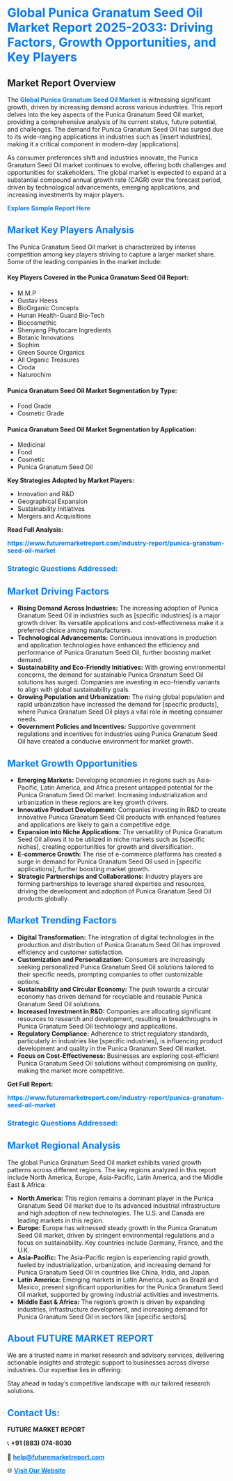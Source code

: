 <h1 style="color: #007BFF;">Global Punica Granatum Seed Oil Market Report 2025-2033: Driving Factors, Growth Opportunities, and Key Players</h1>

<section id="overview">
<h2>Market Report Overview</h2>
<p>The <a href="https://www.futuremarketreport.com/industry-report/punica-granatum-seed-oil-market" style="color: #007BFF; text-decoration: none;"><strong>Global Punica Granatum Seed Oil Market</strong></a> is witnessing significant growth, driven by increasing demand across various industries. This report delves into the key aspects of the Punica Granatum Seed Oil market, providing a comprehensive analysis of its current status, future potential, and challenges. The demand for Punica Granatum Seed Oil has surged due to its wide-ranging applications in industries such as [insert industries], making it a critical component in modern-day [applications].</p>
<p>As consumer preferences shift and industries innovate, the Punica Granatum Seed Oil market continues to evolve, offering both challenges and opportunities for stakeholders. The global market is expected to expand at a substantial compound annual growth rate (CAGR) over the forecast period, driven by technological advancements, emerging applications, and increasing investments by major players.</p>
</section>

<section id="overview">
<p><a href="https://www.futuremarketreport.com/request-sample/reportId=120216" style="color: #007BFF; text-decoration: none;"><strong>Explore Sample Report Here</strong></a></p>
</section>

<section id="key-players">
<h2 style="color: #007BFF;">Market Key Players Analysis</h2>
<p>The Punica Granatum Seed Oil market is characterized by intense competition among key players striving to capture a larger market share. Some of the leading companies in the market include:</p>
<h4>Key Players Covered in the Punica Granatum Seed Oil Report:</h4>
<ul><li>M.M.P</li><li>Gustav Heess</li><li>BioOrganic Concepts</li><li>Hunan Health-Guard Bio-Tech</li><li>Biocosmethic</li><li>Shenyang Phytocare Ingredients</li><li>Botanic Innovations</li><li>Sophim</li><li>Green Source Organics</li><li>All Organic Treasures</li><li>Croda</li><li>Naturochim</li></ul>
<h4>Punica Granatum Seed Oil Market Segmentation by Type:</h4>
<ul><li>Food Grade</li><li>Cosmetic Grade</li></ul>

<h4>Punica Granatum Seed Oil Market Segmentation by Application:</h4>
<ul><li>Medicinal</li><li>Food</li><li>Cosmetic</li><li>Punica Granatum Seed Oil</li></ul>
<p><strong>Key Strategies Adopted by Market Players:</strong></p>
<ul>
<li>Innovation and R&D</li>
<li>Geographical Expansion</li>
<li>Sustainability Initiatives</li>
<li>Mergers and Acquisitions</li>
</ul>
</section>

<section>
<p><strong>Read Full Analysis: </strong></p><a href="https://www.futuremarketreport.com/industry-report/punica-granatum-seed-oil-market" style="color: #007BFF; text-decoration: none;"><strong>https://www.futuremarketreport.com/industry-report/punica-granatum-seed-oil-market</strong></a>
<h3 style="color: #007BFF;">Strategic Questions Addressed:</h3>
</section>

<section id="driving-factors">
<h2 style="color: #007BFF;">Market Driving Factors</h2>
<ul>
<li><strong>Rising Demand Across Industries:</strong> The increasing adoption of Punica Granatum Seed Oil in industries such as [specific industries] is a major growth driver. Its versatile applications and cost-effectiveness make it a preferred choice among manufacturers.</li>
<li><strong>Technological Advancements:</strong> Continuous innovations in production and application technologies have enhanced the efficiency and performance of Punica Granatum Seed Oil, further boosting market demand.</li>
<li><strong>Sustainability and Eco-Friendly Initiatives:</strong> With growing environmental concerns, the demand for sustainable Punica Granatum Seed Oil solutions has surged. Companies are investing in eco-friendly variants to align with global sustainability goals.</li>
<li><strong>Growing Population and Urbanization:</strong> The rising global population and rapid urbanization have increased the demand for [specific products], where Punica Granatum Seed Oil plays a vital role in meeting consumer needs.</li>
<li><strong>Government Policies and Incentives:</strong> Supportive government regulations and incentives for industries using Punica Granatum Seed Oil have created a conducive environment for market growth.</li>
</ul>
</section>

<section id="growth-opportunities">
<h2 style="color: #007BFF;">Market Growth Opportunities</h2>
<ul>
<li><strong>Emerging Markets:</strong> Developing economies in regions such as Asia-Pacific, Latin America, and Africa present untapped potential for the Punica Granatum Seed Oil market. Increasing industrialization and urbanization in these regions are key growth drivers.</li>
<li><strong>Innovative Product Development:</strong> Companies investing in R&D to create innovative Punica Granatum Seed Oil products with enhanced features and applications are likely to gain a competitive edge.</li>
<li><strong>Expansion into Niche Applications:</strong> The versatility of Punica Granatum Seed Oil allows it to be utilized in niche markets such as [specific niches], creating opportunities for growth and diversification.</li>
<li><strong>E-commerce Growth:</strong> The rise of e-commerce platforms has created a surge in demand for Punica Granatum Seed Oil used in [specific applications], further boosting market growth.</li>
<li><strong>Strategic Partnerships and Collaborations:</strong> Industry players are forming partnerships to leverage shared expertise and resources, driving the development and adoption of Punica Granatum Seed Oil products globally.</li>
</ul>
</section>

<section id="trending-factors">
<h2 style="color: #007BFF;">Market Trending Factors</h2>
<ul>
<li><strong>Digital Transformation:</strong> The integration of digital technologies in the production and distribution of Punica Granatum Seed Oil has improved efficiency and customer satisfaction.</li>
<li><strong>Customization and Personalization:</strong> Consumers are increasingly seeking personalized Punica Granatum Seed Oil solutions tailored to their specific needs, prompting companies to offer customizable options.</li>
<li><strong>Sustainability and Circular Economy:</strong> The push towards a circular economy has driven demand for recyclable and reusable Punica Granatum Seed Oil solutions.</li>
<li><strong>Increased Investment in R&D:</strong> Companies are allocating significant resources to research and development, resulting in breakthroughs in Punica Granatum Seed Oil technology and applications.</li>
<li><strong>Regulatory Compliance:</strong> Adherence to strict regulatory standards, particularly in industries like [specific industries], is influencing product development and quality in the Punica Granatum Seed Oil market.</li>
<li><strong>Focus on Cost-Effectiveness:</strong> Businesses are exploring cost-efficient Punica Granatum Seed Oil solutions without compromising on quality, making the market more competitive.</li>
</ul>
</section>

<section>
<p><strong>Get Full Report: </strong></p><a href="https://www.futuremarketreport.com/industry-report/punica-granatum-seed-oil-market" style="color: #007BFF; text-decoration: none;"><strong>https://www.futuremarketreport.com/industry-report/punica-granatum-seed-oil-market</strong></a>
<h3 style="color: #007BFF;">Strategic Questions Addressed:</h3>
</section>


<section id="regional-analysis">
<h2 style="color: #007BFF;">Market Regional Analysis</h2>
<p>The global Punica Granatum Seed Oil market exhibits varied growth patterns across different regions. The key regions analyzed in this report include North America, Europe, Asia-Pacific, Latin America, and the Middle East & Africa:</p>
<ul>
<li><strong>North America:</strong> This region remains a dominant player in the Punica Granatum Seed Oil market due to its advanced industrial infrastructure and high adoption of new technologies. The U.S. and Canada are leading markets in this region.</li>
<li><strong>Europe:</strong> Europe has witnessed steady growth in the Punica Granatum Seed Oil market, driven by stringent environmental regulations and a focus on sustainability. Key countries include Germany, France, and the U.K.</li>
<li><strong>Asia-Pacific:</strong> The Asia-Pacific region is experiencing rapid growth, fueled by industrialization, urbanization, and increasing demand for Punica Granatum Seed Oil in countries like China, India, and Japan.</li>
<li><strong>Latin America:</strong> Emerging markets in Latin America, such as Brazil and Mexico, present significant opportunities for the Punica Granatum Seed Oil market, supported by growing industrial activities and investments.</li>
<li><strong>Middle East & Africa:</strong> The region’s growth is driven by expanding industries, infrastructure development, and increasing demand for Punica Granatum Seed Oil in sectors like [specific sectors].</li>
</ul>
</section>

<footer>
<h2 style="color: #007BFF;">About FUTURE MARKET REPORT</h2>
<p>We are a trusted name in market research and advisory services, delivering actionable insights and strategic support to businesses across diverse industries. Our expertise lies in offering:</p>

<p>Stay ahead in today’s competitive landscape with our tailored research solutions.</p>

<h2 style="color: #007BFF;">Contact Us:</h2>
<p><strong>FUTURE MARKET REPORT</strong></p>
<p>📞 <strong>+91 (883) 074-8030</strong></p>
<p>📧 <strong><a href="mailto:help@futuremarketreport.com" style="color: #007BFF;">help@futuremarketreport.com</a></strong></p>
<p>🌐 <strong><a href="https://www.futuremarketreport.com/" style="color: #007BFF;">Visit Our Website</a></strong></p>
</footer>